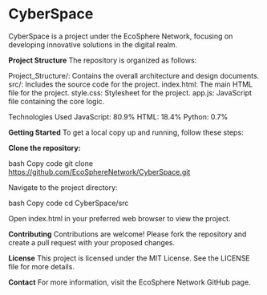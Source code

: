 # CyberSpace
CyberSpace is a project under the EcoSphere Network, focusing on developing innovative solutions in the digital realm.

**Project Structure**
The repository is organized as follows:

  Project_Structure/: Contains the overall architecture and design documents.
  src/: Includes the source code for the project.
  index.html: The main HTML file for the project.
  style.css: Stylesheet for the project.
  app.js: JavaScript file containing the core logic.
  
Technologies Used
  JavaScript: 80.9%
  HTML: 18.4%
  Python: 0.7%

**Getting Started**
To get a local copy up and running, follow these steps:

**Clone the repository:**

  bash
  Copy code
  git clone https://github.com/EcoSphereNetwork/CyberSpace.git
  
Navigate to the project directory:

  bash
  Copy code
  cd CyberSpace/src
  
Open index.html in your preferred web browser to view the project.

**Contributing**
Contributions are welcome! Please fork the repository and create a pull request with your proposed changes.

**License**
This project is licensed under the MIT License. See the LICENSE file for more details.

**Contact**
For more information, visit the EcoSphere Network GitHub page.
